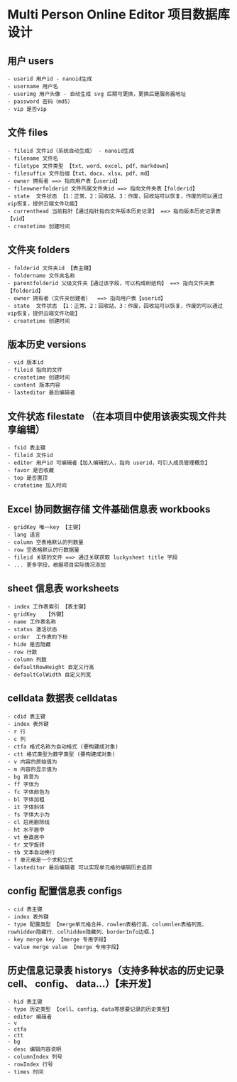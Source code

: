 # Multi Person Online Editor 项目数据库设计

## 用户 users

    - userid 用户id - nanoid生成
    - username 用户名
    - userimg 用户头像 - 自动生成 svg 后期可更换，更换后是服务器地址
    - password 密码（md5）
    - vip 是否vip
  
## 文件 files

    - fileid 文件id（系统自动生成） - nanoid生成
    - filename 文件名
    - filetype 文件类型 【txt、word、excel、pdf、markdown】
    - filesuffix 文件后缀【txt、docx、xlsx、pdf、md】
    - owner 拥有者 ==> 指向用户表【userid】
    - fileownerfolderid 文件所属文件夹id ==> 指向文件夹表【folderid】
    - state  文件状态 【1：正常、2：回收站、3：作废，回收站可以恢复，作废的可以通过vip恢复，提供云端文件功能】
    - currenthead 当前指针【通过指针指向文件版本历史记录】 ==> 指向版本历史记录表【vid】
    - createtime 创建时间

## 文件夹 folders

    - folderid 文件夹id 【表主键】
    - foldername 文件夹名称
    - parentfolderid 父级文件夹【通过该字段，可以构成树结构】 ==> 指向文件夹表【folderid】
    - owner 拥有者（文件夹创建者）  ==> 指向用户表【userid】
    - state  文件状态 【1：正常、2：回收站、3：作废，回收站可以恢复，作废的可以通过vip恢复，提供云端文件功能】
    - createtime 创建时间

## 版本历史 versions

    - vid 版本id
    - fileid 指向的文件
    - createtime 创建时间
    - content 版本内容
    - lasteditor 最后编辑者

## 文件状态 filestate （在本项目中使用该表实现文件共享编辑）

    - fsid 表主键
    - fileid 文件id
    - editor 用户id 可编辑者【加入编辑的人，指向 userid，可引入成员管理概念】
    - favor 是否收藏
    - top 是否置顶
    - cratetime 加入时间

## Excel 协同数据存储 文件基础信息表 workbooks

    - gridKey 唯一key 【主键】
    - lang 语言
    - column 空表格默认的列数量
    - row 空表格默认的行数据量
    - fileid 关联的文件 ==> 通过关联获取 luckysheet title 字段
    - ... 更多字段，根据项目实际情况添加

## sheet 信息表 worksheets

    - index 工作表索引 【表主键】
    - gridKey   【外键】
    - name 工作表名称
    - status 激活状态
    - order  工作表的下标
    - hide 是否隐藏
    - row 行数
    - column 列数
    - defaultRowHeight 自定义行高
    - defaultColWidth 自定义列宽

## celldata 数据表 celldatas

    - cdid 表主键
    - index 表外键
    - r 行
    - c 列
    - ctfa 格式名称为自动格式 (要构建成对象)
    - ctt 格式类型为数字类型 (要构建成对象)
    - v 内容的原始值为
    - m 内容的显示值为
    - bg 背景为
    - ff 字体为
    - fc 字体颜色为
    - bl 字体加粗
    - it 字体斜体
    - fs 字体大小为
    - cl 启用删除线
    - ht 水平居中
    - vt 垂直居中
    - tr 文字旋转
    - tb 文本自动换行
    - f 单元格是一个求和公式
    - lasteditor 最后编辑者 可以实现单元格的编辑历史追踪
  
## config 配置信息表 configs

    - cid 表主键
    - index 表外键
    - type 配置类型 【merge单元格合并、rowlen表格行高、columnlen表格列宽、rowhidden隐藏行、colhidden隐藏列、borderInfo边框、】
    - key merge key 【merge 专用字段】
    - value merge value 【merge 专用字段】

## 历史信息记录表 historys（支持多种状态的历史记录 cell、 config、 data...）【未开发】

    - hid 表主键
    - type 历史类型 【cell、config、data等想要记录的历史类型】
    - editor 编辑者
    - v 
    - ctfa
    - ctt
    - bg
    - desc 编辑内容说明
    - columnIndex 列号
    - rowIndex 行号
    - times 时间
